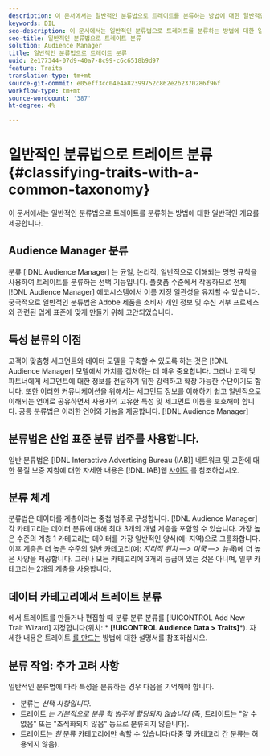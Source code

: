 ```yaml
---
description: 이 문서에서는 일반적인 분류법으로 트레이트를 분류하는 방법에 대한 일반적인 개요를 제공합니다.
keywords: DIL
seo-description: 이 문서에서는 일반적인 분류법으로 트레이트를 분류하는 방법에 대한 일반적인 개요를 제공합니다.
seo-title: 일반적인 분류법으로 트레이트 분류
solution: Audience Manager
title: 일반적인 분류법으로 트레이트 분류
uuid: 2e177344-07d9-40a7-8c99-c6c6518b9d97
feature: Traits
translation-type: tm+mt
source-git-commit: e05eff3cc04e4a82399752c862e2b2370286f96f
workflow-type: tm+mt
source-wordcount: '387'
ht-degree: 4%

---
```



# 일반적인 분류법으로 트레이트 분류 {#classifying-traits-with-a-common-taxonomy}

이 문서에서는 일반적인 분류법으로 트레이트를 분류하는 방법에 대한 일반적인 개요를 제공합니다.

## Audience Manager 분류

<!-- c_common_taxonomy_about.xml -->

분류 [!DNL Audience Manager] 는 균일, 논리적, 일반적으로 이해되는 명명 규칙을 사용하여 트레이트를 분류하는 선택 기능입니다. 플랫폼 수준에서 작동하므로 전체 [!DNL Audience Manager] 에코시스템에서 이름 지정 일관성을 유지할 수 있습니다. 궁극적으로 일반적인 분류법은 Adobe 제품을 소비자 개인 정보 및 수신 거부 프로세스와 관련된 업계 표준에 맞게 만들기 위해 고안되었습니다.

## 특성 분류의 이점

고객이 맞춤형 세그먼트와 데이터 모델을 구축할 수 있도록 하는 것은 [!DNL Audience Manager] 모델에서 가치를 캡처하는 데 매우 중요합니다. 그러나 고객 및 파트너에게 세그먼트에 대한 정보를 전달하기 위한 강력하고 확장 가능한 수단이기도 합니다. 또한 이러한 커뮤니케이션을 위해서는 세그먼트 정보를 이해하기 쉽고 일반적으로 이해되는 언어로 공유하면서 사용자의 고유한 특성 및 세그먼트 이름을 보호해야 합니다. 공통 분류법은 이러한 언어와 기능을 제공합니다. [!DNL Audience Manager]

## 분류법은 산업 표준 분류 범주를 사용합니다.

일반 분류법은 [!DNL Interactive Advertising Bureau (IAB)] 네트워크 및 교환에 대한 품질 보증 지침에 대한 자세한 내용은 [!DNL IAB]웹 [사이트](https://www.iab.net/iab_products_and_industry_services/508676/ne_guidelines) 를 참조하십시오.

## 분류 체계

분류법은 데이터를 계층이라는 중첩 범주로 구성합니다. [!DNL Audience Manager] 각 카테고리는 데이터 분류에 대해 최대 3개의 개별 계층을 포함할 수 있습니다. 가장 높은 수준의 계층 1 카테고리는 데이터를 가장 일반적인 양식(예: 지역)으로 그룹화합니다. 이후 계층은 더 높은 수준의 일반 카테고리(예: *지리적 위치 —> 미국 —> 뉴욕*)에 더 높은 사양을 제공합니다. 그러나 모든 카테고리에 3개의 등급이 있는 것은 아니며, 일부 카테고리는 2개의 계층을 사용합니다.

## 데이터 카테고리에서 트레이트 분류

에서 트레이트를 만들거나 편집할 때 분류 분류 분류를 [!UICONTROL Add New Trait Wizard] 지정합니다(위치: * **[!UICONTROL Audience Data > Traits]***). 자세한 내용은 트레이트 [를 만드는](../../features/traits/create-onboarded-rule-based-traits.md) 방법에 대한 설명서를 참조하십시오.

## 분류 작업: 추가 고려 사항

일반적인 분류법에 따라 특성을 분류하는 경우 다음을 기억해야 합니다.

* 분류는 *선택 사항입니다*.
* 트레이트 *는 기본적으로 분류 학 범주에 할당되지 않습니다* (즉, 트레이트는 &quot;알 수 없음&quot; 또는 &quot;조직화되지 않음&quot; 등으로 분류되지 않습니다).
* 트레이트는 *한* 분류 카테고리에만 속할 수 있습니다(다중 및 카테고리 간 분류는 허용되지 않음).